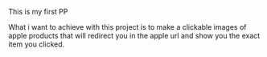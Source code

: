 This is my first PP

What i want to achieve with this project is to make a clickable images of apple products
that will redirect you in the apple url and show you the exact item you clicked.